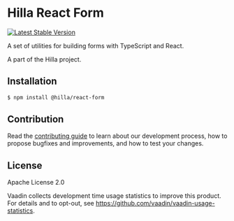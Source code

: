 # Hilla React Form

[![Latest Stable Version](https://img.shields.io/npm/v/@hilla/react-form.svg)](https://www.npmjs.com/package/@hilla/react-form)

A set of utilities for building forms with TypeScript and React.

A part of the Hilla project.

## Installation

```bash
$ npm install @hilla/react-form
```

## Contribution

Read the [contributing guide](https://vaadin.com/docs/latest/contributing-docs/overview) to learn about our development process, how to propose bugfixes and improvements, and how to test your changes.

## License

Apache License 2.0

Vaadin collects development time usage statistics to improve this product.
For details and to opt-out, see https://github.com/vaadin/vaadin-usage-statistics.
